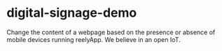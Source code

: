 # digital-signage-demo
Change the content of a webpage based on the presence or absence of mobile devices running reelyApp.  We believe in an open IoT.
